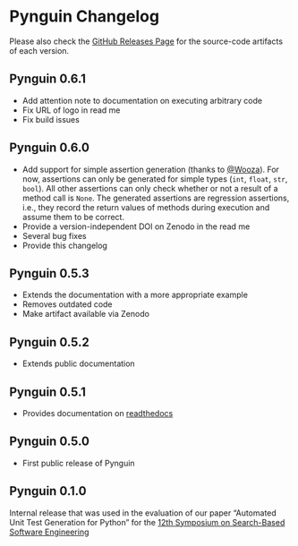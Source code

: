 <!--
SPDX-FileCopyrightText: 2020 Pynguin Contributors

SPDX-License-Identifier: CC-BY-4.0
-->

# Pynguin Changelog

Please also check the [GitHub Releases Page](https://github.com/se2p/pynguin/releases)
for the source-code artifacts of each version.

## Pynguin 0.6.1

- Add attention note to documentation on executing arbitrary code
- Fix URL of logo in read me
- Fix build issues

## Pynguin 0.6.0

- Add support for simple assertion generation (thanks to [@Wooza](https://github.com/Wooza)).
  For now, assertions can only be generated for simple types (`int`, `float`, `str`,
  `bool`).  All other assertions can only check whether or not a result of a method
  call is `None`.
  The generated assertions are regression assertions, i.e., they record the return
  values of methods during execution and assume them to be correct.
- Provide a version-independent DOI on Zenodo in the read me
- Several bug fixes
- Provide this changelog

## Pynguin 0.5.3

- Extends the documentation with a more appropriate example
- Removes outdated code
- Make artifact available via Zenodo

## Pynguin 0.5.2

- Extends public documentation

## Pynguin 0.5.1

- Provides documentation on [readthedocs](https://pynguin.readthedocs.io/)

## Pynguin 0.5.0

- First public release of Pynguin

## Pynguin 0.1.0

Internal release that was used in the evaluation of our paper “Automated Unit Test
Generation for Python” for the
[12th Symposium on Search-Based Software Engineering](http://ssbse2020.di.uniba.it/)
